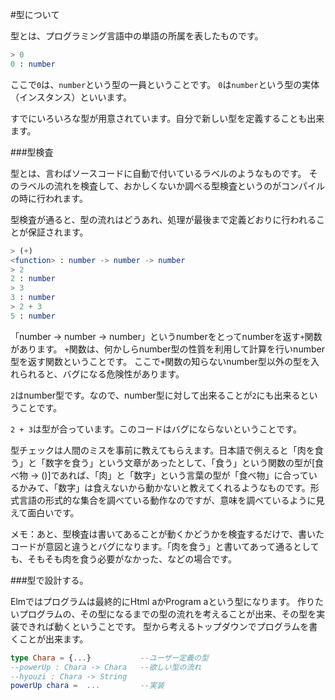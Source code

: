 
#型について

型とは、プログラミング言語中の単語の所属を表したものです。

```elm
> 0
0 : number
```

ここで`0`は、`number`という型の一員ということです。
`0`は`number`という型の実体（インスタンス）といいます。

すでにいろいろな型が用意されています。自分で新しい型を定義することも出来ます。

###型検査

型とは、言わばソースコードに自動で付いているラベルのようなものです。
そのラベルの流れを検査して、おかしくないか調べる型検査というのがコンパイルの時に行われます。

型検査が通ると、型の流れはどうあれ、処理が最後まで定義どおりに行われることが保証されます。

```elm
> (+)
<function> : number -> number -> number
> 2
2 : number
> 3
3 : number
> 2 + 3
5 : number
```

「number -> number -> number」というnumberをとってnumberを返す`+`関数があります。
`+`関数は、何かしらnumber型の性質を利用して計算を行いnumber型を返す関数ということです。
ここで`+`関数の知らないnumber型以外の型を入れられると、バグになる危険性があります。

`2`はnumber型です。なので、number型に対して出来ることが`2`にも出来るということです。

`2 + 3`は型が合っています。このコードはバグにならないということです。

型チェックは人間のミスを事前に教えてもらえます。日本語で例えると「肉を食う」と「数字を食う」という文章があったとして、「食う」という関数の型が[食べ物 -> ()]であれば、「肉」と「数字」という言葉の型が「食べ物」に合っているかみて、「数字」は食えないから動かないと教えてくれるようなものです。形式言語の形式的な集合を調べている動作なのですが、意味を調べているように見えて面白いです。

メモ：あと、型検査は書いてあることが動くかどうかを検査するだけで、書いたコードが意図と違うとバグになります。「肉を食う」と書いてあって通るとしても、そもそも肉を食う必要がなかった、などの場合です。

###型で設計する。

Elmではプログラムは最終的にHtml aかProgram aという型になります。
作りたいプログラムの、その型になるまでの型の流れを考えることが出来、その型を実装できれば動くということです。
型から考えるトップダウンでプログラムを書くことが出来ます。

```elm
type Chara = {...}           --ユーザー定義の型
--powerUp : Chara -> Chara   --欲しい型の流れ
--hyouzi : Chara -> String
powerUp chara =  ...         --実装
```
